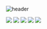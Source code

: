 ![header](https://capsule-render.vercel.app/api?type=wave&color=auto&height=300&section=header&text=ella%20github&fontSize=90)

<img src="https://img.shields.io/badge/Github-181717?style=flat-square&logo=Github&logoColor=white"/> <img src="https://img.shields.io/badge/Python-3776AB?style=flat-square&logo=Python&logoColor=white"/> <img src="https://img.shields.io/badge/javascript-F7DF1E?style=flat-square&logo=javascript&logoColor=white"/> <img src="https://img.shields.io/badge/c++-00599C?style=flat-square&logo=cplusplus&logoColor=white"/> <img src="https://img.shields.io/badge/amazonaws-232F3E?style=flat-square&logo=amazonaws&logoColor=FF9900"/>
